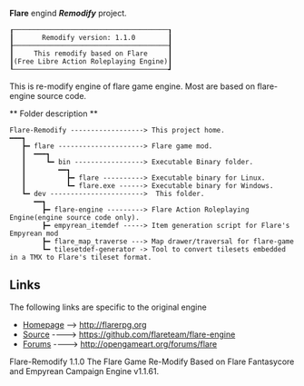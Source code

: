 
**Flare** engind **_Remodify_** project.
```
┎──────────────────────────────────────┒
┃       Remodify version: 1.1.0        ┃
┠──────────────────────────────────────┨
┃     This remodify based on Flare     ┃
┃(Free Libre Action Roleplaying Engine)┃
┖──────────────────────────────────────┛
```
  This is re-modify engine of flare game engine.
Most are based on flare-engine source code.

** Folder description **
```
Flare-Remodify ------------------> This project home.
━━━┓
   ┣━ flare ---------------------> Flare game mod.
   ┃  ━━━┓
   ┃     ┗━ bin -----------------> Executable Binary folder.
   ┃        ━━┓
   ┃          ┣━ flare ----------> Executable binary for Linux.
   ┃          ┗━ flare.exe ------> Executable binary for Windows.
   ┗━ dev ----------------------->  This folder.
      ━━┓
        ┣━ flare-engine ---------> Flare Action Roleplaying Engine(engine source code only).
        ┣━ empyrean_itemdef -----> Item generation script for Flare's Empyrean mod
        ┣━ flare_map_traverse ---> Map drawer/traversal for flare-game
        ┗━ tilesetdef-generator -> Tool to convert tilesets embedded in a TMX to Flare's tileset format.
```
## Links

The following links are specific to the original engine

* [Homepage](http://flarerpg.org) --> http://flarerpg.org
* [Source](https://github.com/flareteam/flare-engine) ----> https://github.com/flareteam/flare-engine
* [Forums](http://opengameart.org/forums/flare) ----> http://opengameart.org/forums/flare

Flare-Remodify 1.1.0
The Flare Game Re-Modify Based on Flare Fantasycore and Empyrean Campaign Engine v1.1.61.
